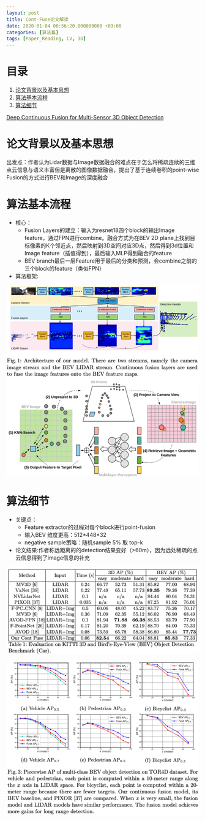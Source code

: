 ```yaml
---
layout: post
title: Cont-Fuse论文解读
date: 2020-01-04 00:56:20.000000000 +09:00
categories: [算法篇]
tags: [Paper_Reading, CV, 3D]
---
```


# 目录

1.  [论文背景以及基本思想](#org0fd639c)
2.  [算法基本流程](#org28170ad)
3.  [算法细节](#orgaa02989)

[Deep Continuous Fusion for Multi-Sensor 3D Object Detection](http://openaccess.thecvf.com/content_ECCV_2018/papers/Ming_Liang_Deep_Continuous_Fusion_ECCV_2018_paper.pdf)


<a id="org0fd639c"></a>

# 论文背景以及基本思想

出发点：作者认为Lidar数据与Image数据融合的难点在于怎么将稀疏连续的三维点云信息与语义丰富但是离散的图像数据融合，提出了基于连续卷积的point-wise Fusion的方式进行BEV和Image的深度融合


<a id="org28170ad"></a>

# 算法基本流程

-   核心：
    -   Fusion Layers的建立：输入为resnet18四个block的输出Image feature，通过FPN进行combine。融合方式为在BEV 2D plane上找到目标像素的K个邻近点，然后映射到3D空间对应3D点，然后得到3d位置和Image feature（插值得到），最后输入MLP得到融合的feature
    -   BEV branch最后一层Feature用于最后的分类和预测，会combine之前的三个block的feature（类似FPN）
-   算法框架:

![img](https://github.com/ZhengWG/Imgs_blog/raw/master/2020-01-04-Cont-Fuse%E8%AE%BA%E6%96%87%E8%A7%A3%E8%AF%BB/2020_01_04_ContFuse_20210710_002124.png)
![img](https://github.com/ZhengWG/Imgs_blog/raw/master/2020-01-04-Cont-Fuse%E8%AE%BA%E6%96%87%E8%A7%A3%E8%AF%BB/2020_01_04_ContFuse_20210710_002139.png)


<a id="orgaa02989"></a>

# 算法细节

-   关键点：
    -   Feature extractor的过程对每个block进行point-fusion
    -   输入BEV 维度更高：512\*448\*32
    -   negative sample策略：随机sample 5% 取 top-k
-   论文结果:作者称远距离的的detection结果变好（>60m），因为远处稀疏的点云信息得到了image信息的补充

![img](https://github.com/ZhengWG/Imgs_blog/raw/master/2020-01-04-Cont-Fuse%E8%AE%BA%E6%96%87%E8%A7%A3%E8%AF%BB/2020_01_04_ContFuse_20210710_002311.png)

![img](https://github.com/ZhengWG/Imgs_blog/raw/master/2020-01-04-Cont-Fuse%E8%AE%BA%E6%96%87%E8%A7%A3%E8%AF%BB/2020_01_04_ContFuse_20210710_002356.png)

